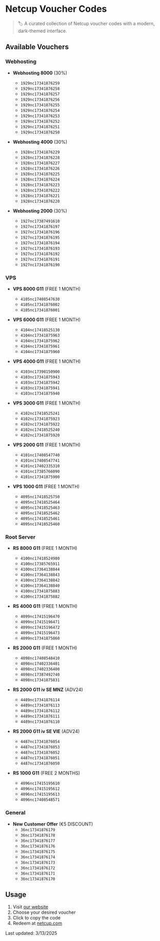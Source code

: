 # Netcup Voucher Codes

> 🏷️ A curated collection of Netcup voucher codes with a modern, dark-themed interface.

## Available Vouchers


### Webhosting

- **Webhosting 8000** (30%)
  - `1929nc17341876259`
  - `1929nc17341876258`
  - `1929nc17341876257`
  - `1929nc17341876256`
  - `1929nc17341876255`
  - `1929nc17341876254`
  - `1929nc17341876253`
  - `1929nc17341876252`
  - `1929nc17341876251`
  - `1929nc17341876250`

- **Webhosting 4000** (30%)
  - `1928nc17341876229`
  - `1928nc17341876228`
  - `1928nc17341876227`
  - `1928nc17341876226`
  - `1928nc17341876225`
  - `1928nc17341876224`
  - `1928nc17341876223`
  - `1928nc17341876222`
  - `1928nc17341876221`
  - `1928nc17341876220`

- **Webhosting 2000** (30%)
  - `1927nc17387491610`
  - `1927nc17341876197`
  - `1927nc17341876196`
  - `1927nc17341876195`
  - `1927nc17341876194`
  - `1927nc17341876193`
  - `1927nc17341876192`
  - `1927nc17341876191`
  - `1927nc17341876190`

### VPS

- **VPS 8000 G11** (FREE 1 MONTH)
  - `4105nc17408547630`
  - `4105nc17341876002`
  - `4105nc17341876001`

- **VPS 6000 G11** (FREE 1 MONTH)
  - `4104nc17418525130`
  - `4104nc17341875963`
  - `4104nc17341875962`
  - `4104nc17341875961`
  - `4104nc17341875960`

- **VPS 4000 G11** (FREE 1 MONTH)
  - `4103nc17398150900`
  - `4103nc17341875943`
  - `4103nc17341875942`
  - `4103nc17341875941`
  - `4103nc17341875940`

- **VPS 3000 G11** (FREE 1 MONTH)
  - `4102nc17418525241`
  - `4102nc17341875923`
  - `4102nc17341875922`
  - `4102nc17418525240`
  - `4102nc17341875920`

- **VPS 2000 G11** (FREE 1 MONTH)
  - `4101nc17408547740`
  - `4101nc17408547741`
  - `4101nc17402335310`
  - `4101nc17385766090`
  - `4101nc17341875900`

- **VPS 1000 G11** (FREE 1 MONTH)
  - `4095nc17418525750`
  - `4095nc17418525464`
  - `4095nc17418525463`
  - `4095nc17418525462`
  - `4095nc17418525461`
  - `4095nc17418525460`

### Root Server

- **RS 8000 G11** (FREE 1 MONTH)
  - `4100nc17418524980`
  - `4100nc17385765911`
  - `4100nc17364138844`
  - `4100nc17364138843`
  - `4100nc17364138842`
  - `4100nc17364138840`
  - `4100nc17341875883`
  - `4100nc17341875882`

- **RS 4000 G11** (FREE 1 MONTH)
  - `4099nc17415196470`
  - `4099nc17415196471`
  - `4099nc17415196472`
  - `4099nc17415196473`
  - `4099nc17341875860`

- **RS 2000 G11** (FREE 1 MONTH)
  - `4098nc17408548410`
  - `4098nc17402336401`
  - `4098nc17402336400`
  - `4098nc17387492740`
  - `4098nc17341875831`

- **RS 2000 G11 iv SE MNZ** (ADV24)
  - `4489nc17341876114`
  - `4489nc17341876113`
  - `4489nc17341876112`
  - `4489nc17341876111`
  - `4489nc17341876110`

- **RS 2000 G11 iv SE VIE** (ADV24)
  - `4487nc17341876054`
  - `4487nc17341876053`
  - `4487nc17341876052`
  - `4487nc17341876051`
  - `4487nc17341876050`

- **RS 1000 G11** (FREE 2 MONTHS)
  - `4096nc17415195610`
  - `4096nc17415195612`
  - `4096nc17415195613`
  - `4096nc17408548571`

### General

- **New Customer Offer** (€5 DISCOUNT)
  - `36nc17341876179`
  - `36nc17341876178`
  - `36nc17341876177`
  - `36nc17341876176`
  - `36nc17341876175`
  - `36nc17341876174`
  - `36nc17341876173`
  - `36nc17341876172`
  - `36nc17341876171`
  - `36nc17341876170`

## Usage

1. Visit [our website](https://netcupvoucher.com)
2. Choose your desired voucher
3. Click to copy the code
4. Redeem at [netcup.com](https://www.netcup.com/en/checkout/cart)

Last updated: 3/13/2025
